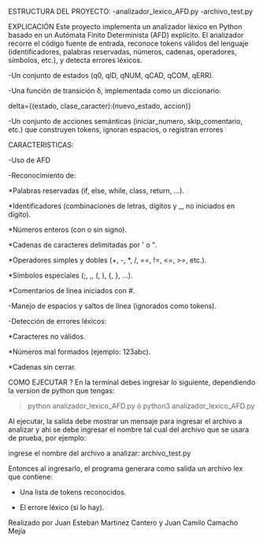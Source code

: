ESTRUCTURA DEL PROYECTO:
-analizador_lexico_AFD.py
-archivo_test.py

EXPLICACIÓN
Este proyecto implementa un analizador léxico en Python basado en un Autómata Finito Determinista (AFD) explícito.
El analizador recorre el código fuente de entrada, reconoce tokens válidos del lenguaje (identificadores, palabras reservadas, números, cadenas, operadores, símbolos, etc.), 
y detecta errores léxicos.

-Un conjunto de estados (q0, qID, qNUM, qCAD, qCOM, qERR).

-Una función de transición δ, implementada como un diccionario:

  delta={(estado, clase_caracter):(nuevo_estado, accion)}

-Un conjunto de acciones semánticas (iniciar_numero, skip_comentario, etc.) que construyen tokens, ignoran espacios, o registran errores


CARACTERISTICAS:

-Uso de AFD

-Reconocimiento de:

  *Palabras reservadas (if, else, while, class, return, …).

  *Identificadores (combinaciones de letras, dígitos y _, no iniciados en dígito).

  *Números enteros (con o sin signo).

  *Cadenas de caracteres delimitadas por ' o ".

  *Operadores simples y dobles (+, -, *, /, ==, !=, <=, >=, etc.).

  *Símbolos especiales (;, ,, (, ), {, }, …).

  *Comentarios de línea iniciados con #.
  

-Manejo de espacios y saltos de línea (ignorados como tokens).

-Detección de errores léxicos:

  *Caracteres no válidos.

  *Números mal formados (ejemplo: 123abc).

  *Cadenas sin cerrar.


COMO EJECUTAR ?
En la terminal debes ingresar lo siguiente, dependiendo la version de python que tengas:

>python analizador_lexico_AFD.py
ó
>python3 analizador_lexico_AFD.py


Al ejecutar, la salida debe mostrar un mensaje para ingresar el archivo a analizar y ahi se debe ingresar el nombre tal cual del archivo que se usara de prueba, por ejemplo:

ingrese el nombre del archivo a analizar:
archivo_test.py

Entonces al ingresarlo, el programa generara como salida un archivo lex que contiene:

- Una lista de tokens reconocidos.

- El errore léxico (si lo hay).

Realizado por Juan Esteban Martinez Cantero y Juan Camilo Camacho Mejía
